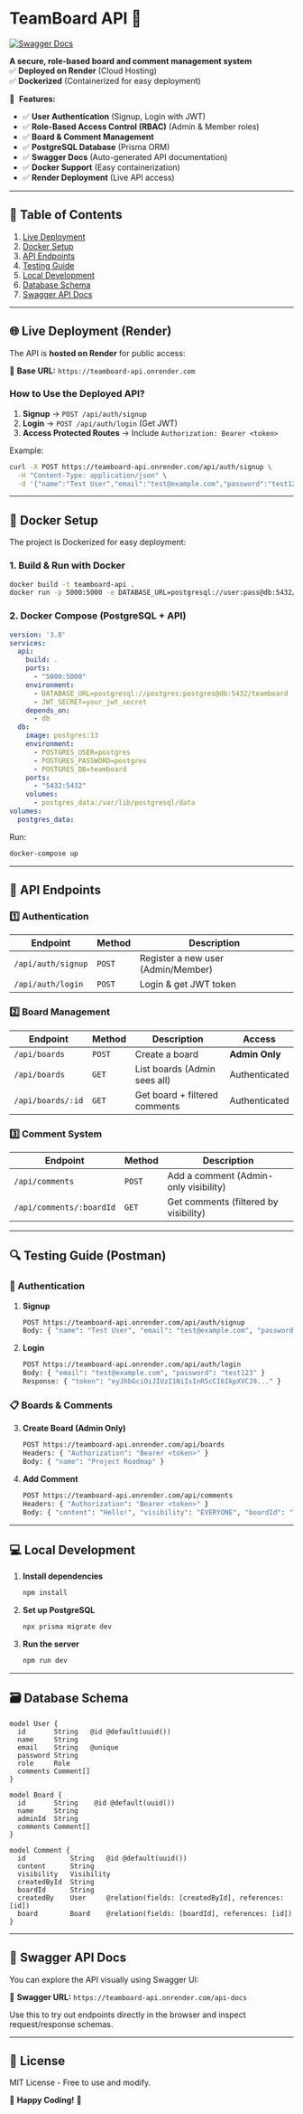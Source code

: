 # **TeamBoard API** 🚀  

[![Swagger Docs](https://img.shields.io/badge/docs-openapi-blue?logo=swagger)](https://teamboard-api.onrender.com/api-docs)

**A secure, role-based board and comment management system**  
✅ **Deployed on Render** (Cloud Hosting)  
✅ **Dockerized** (Containerized for easy deployment)  

🔹  **Features:**  
- ✅ **User Authentication** (Signup, Login with JWT)  
- ✅ **Role-Based Access Control (RBAC)** (Admin & Member roles)  
- ✅ **Board & Comment Management**  
- ✅ **PostgreSQL Database** (Prisma ORM)  
- ✅ **Swagger Docs** (Auto-generated API documentation)  
- ✅ **Docker Support** (Easy containerization)  
- ✅ **Render Deployment** (Live API access)  

---

## **📌 Table of Contents**  
1. [Live Deployment](#-live-deployment)  
2. [Docker Setup](#-docker-setup)  
3. [API Endpoints](#-api-endpoints)  
4. [Testing Guide](#-testing-guide-postman)  
5. [Local Development](#-local-development)  
6. [Database Schema](#-database-schema)  
7. [Swagger API Docs](#-swagger-api-docs)  

---

## **🌐 Live Deployment (Render)**  
The API is **hosted on Render** for public access:  

🔗 **Base URL:** `https://teamboard-api.onrender.com`  

### **How to Use the Deployed API?**  
1. **Signup** → `POST /api/auth/signup`  
2. **Login** → `POST /api/auth/login` (Get JWT)  
3. **Access Protected Routes** → Include `Authorization: Bearer <token>`  

Example:  
```bash
curl -X POST https://teamboard-api.onrender.com/api/auth/signup \
  -H "Content-Type: application/json" \
  -d '{"name":"Test User","email":"test@example.com","password":"test123","role":"MEMBER"}'
```

---

## **🐳 Docker Setup**

The project is Dockerized for easy deployment:

### **1. Build & Run with Docker**
```bash
docker build -t teamboard-api .
docker run -p 5000:5000 -e DATABASE_URL=postgresql://user:pass@db:5432/teamboard -e JWT_SECRET=your_jwt_secret teamboard-api
```

### **2. Docker Compose (PostgreSQL + API)**
```yaml
version: '3.8'
services:
  api:
    build: .
    ports:
      - "5000:5000"
    environment:
      - DATABASE_URL=postgresql://postgres:postgres@db:5432/teamboard
      - JWT_SECRET=your_jwt_secret
    depends_on:
      - db
  db:
    image: postgres:13
    environment:
      - POSTGRES_USER=postgres
      - POSTGRES_PASSWORD=postgres
      - POSTGRES_DB=teamboard
    ports:
      - "5432:5432"
    volumes:
      - postgres_data:/var/lib/postgresql/data
volumes:
  postgres_data:
```
Run:  
```bash
docker-compose up
```

---

## **🔗 API Endpoints**

### **1️⃣ Authentication**  
| **Endpoint**       | **Method** | **Description**                     |
|--------------------|-----------|------------------------------------|
| `/api/auth/signup` | `POST`    | Register a new user (Admin/Member) |
| `/api/auth/login`  | `POST`    | Login & get JWT token              |

### **2️⃣ Board Management**  
| **Endpoint**      | **Method** | **Description**                          | **Access**        |
|-------------------|-----------|-----------------------------------------|-------------------|
| `/api/boards`     | `POST`    | Create a board                          | **Admin Only**    |
| `/api/boards`     | `GET`     | List boards (Admin sees all)            | Authenticated     |
| `/api/boards/:id` | `GET`     | Get board + filtered comments           | Authenticated     |

### **3️⃣ Comment System**  
| **Endpoint**             | **Method** | **Description**                          |
|--------------------------|-----------|-----------------------------------------|
| `/api/comments`          | `POST`    | Add a comment (Admin-only visibility)   |
| `/api/comments/:boardId` | `GET`     | Get comments (filtered by visibility)   |

---

## **🔍 Testing Guide (Postman)**  

### **🔐 Authentication**  
1. **Signup**  
   ```bash
   POST https://teamboard-api.onrender.com/api/auth/signup
   Body: { "name": "Test User", "email": "test@example.com", "password": "test123", "role": "MEMBER" }
   ```
2. **Login**  
   ```bash
   POST https://teamboard-api.onrender.com/api/auth/login
   Body: { "email": "test@example.com", "password": "test123" }
   Response: { "token": "eyJhbGciOiJIUzI1NiIsInR5cCI6IkpXVCJ9..." }
   ```

### **📋 Boards & Comments**  
3. **Create Board (Admin Only)**  
   ```bash
   POST https://teamboard-api.onrender.com/api/boards
   Headers: { "Authorization": "Bearer <token>" }
   Body: { "name": "Project Roadmap" }
   ```
4. **Add Comment**  
   ```bash
   POST https://teamboard-api.onrender.com/api/comments
   Headers: { "Authorization": "Bearer <token>" }
   Body: { "content": "Hello!", "visibility": "EVERYONE", "boardId": "board-uuid" }
   ```

---

## **💻 Local Development**  
1. **Install dependencies**  
   ```bash
   npm install
   ```
2. **Set up PostgreSQL**  
   ```bash
   npx prisma migrate dev
   ```
3. **Run the server**  
   ```bash
   npm run dev
   ```

---

## **🗃 Database Schema**  
```prisma
model User {
  id       String   @id @default(uuid())
  name     String
  email    String   @unique
  password String
  role     Role
  comments Comment[]
}

model Board {
  id       String    @id @default(uuid())
  name     String
  adminId  String
  comments Comment[]
}

model Comment {
  id           String   @id @default(uuid())
  content      String
  visibility   Visibility
  createdById  String
  boardId      String
  createdBy    User     @relation(fields: [createdById], references: [id])
  board        Board    @relation(fields: [boardId], references: [id])
}
```

---

## **📖 Swagger API Docs**

You can explore the API visually using Swagger UI:

🔗 **Swagger URL:** `https://teamboard-api.onrender.com/api-docs`

Use this to try out endpoints directly in the browser and inspect request/response schemas.

---

## **📜 License**  
MIT License - Free to use and modify.  

🚀 **Happy Coding!** 🚀
